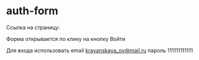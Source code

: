 # auth-form

Ссылка на страницу: []()

Форма открывается по клику на кнопку Войти

Для входа использовать email krayanskaya_ov@mail.ru пароль 111111111111